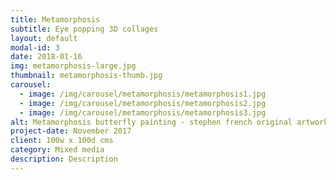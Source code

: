 ```yaml
---
title: Metamorphosis
subtitle: Eye popping 3D collages
layout: default
modal-id: 3
date: 2018-01-16
img: metamorphosis-large.jpg
thumbnail: metamorphosis-thumb.jpg
carousel:
  - image: /img/carousel/metamorphosis/metamorphosis1.jpg
  - image: /img/carousel/metamorphosis/metamorphosis2.jpg
  - image: /img/carousel/metamorphosis/metamorphosis3.jpg
alt: Metamorphosis butterfly painting - stephen french original artwork
project-date: November 2017
client: 100w x 100d cms
category: Mixed media
description: Description
---
```

